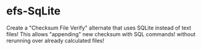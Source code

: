 # efs-SqLite
Create a "Checksum File Verify" alternate that uses SQLite instead of text files! This allows "appending" new checksum with SQL commands! without rerunning over already calculated files!
